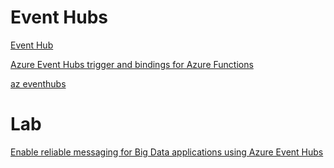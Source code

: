 # Event Hubs

[Event Hub](https://docs.microsoft.com/en-us/azure/event-hubs/)

[Azure Event Hubs trigger and bindings for Azure Functions](https://docs.microsoft.com/en-us/azure/azure-functions/functions-bindings-event-hubs)

[az eventhubs](https://docs.microsoft.com/en-us/cli/azure/eventhubs?view=azure-cli-latest)

# Lab

[Enable reliable messaging for Big Data applications using Azure Event Hubs](https://docs.microsoft.com/en-us/learn/modules/enable-reliable-messaging-for-big-data-apps-using-event-hubs/)
